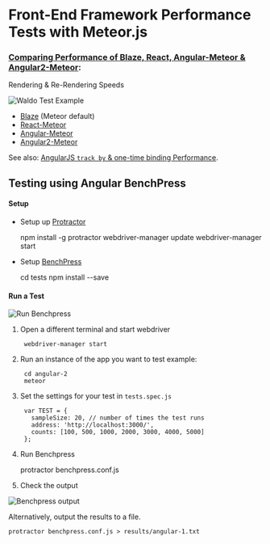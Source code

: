 # Front-End Framework Performance Tests with Meteor.js

### [Comparing Performance of Blaze, React, Angular-Meteor & Angular2-Meteor](http://info.meteor.com/blog/comparing-performance-of-blaze-react-angular-meteor-and-angular-2-with-meteor): 

Rendering & Re-Rendering Speeds

![](http://cdn2.hubspot.net/hubfs/520701/Blog/shmck/perfMethod.gif?t=1444781138300 "Waldo Test Example")

* [Blaze](https://github.com/ShMcK/Framework-Performance-Tests-with-Meteor/tree/master/blaze) (Meteor default)
* [React-Meteor](https://github.com/ShMcK/Framework-Performance-Tests-with-Meteor/tree/master/react)
* [Angular-Meteor](https://github.com/ShMcK/Framework-Performance-Tests-with-Meteor/tree/master/angular-1)
* [Angular2-Meteor](https://github.com/ShMcK/Framework-Performance-Tests-with-Meteor/tree/master/angular-2)

See also: [AngularJS `track by` & one-time binding Performance](http://www.shmck.com/measuring-angular-performance-track-by-and-one-time-binding/).

## Testing using Angular BenchPress

#### Setup

* Setup up [Protractor](https://angular.github.io/protractor/#/)


    npm install -g protractor
    webdriver-manager update
    webdriver-manager start
       
* Setup [BenchPress](https://github.com/angular/angular/blob/master/modules/benchpress/docs/index.md)


    cd tests
    npm install --save

#### Run a Test

![](http://cdn2.hubspot.net/hubfs/520701/Blog/shmck/benchpress-setup.gif?t=1444781138300 "Run Benchpress")

1. Open a different terminal and start webdriver

        webdriver-manager start
    
2. Run an instance of the app you want to test
  example:
  
        cd angular-2
        meteor
       
3. Set the settings for your test in `tests.spec.js`
   
        var TEST = {
          sampleSize: 20, // number of times the test runs
          address: 'http://localhost:3000/',
          counts: [100, 500, 1000, 2000, 3000, 4000, 5000]
        };
               
4. Run Benchpress


    protractor benchpress.conf.js

5. Check the output

![](http://cdn2.hubspot.net/hubfs/520701/Blog/shmck/benchpressRun.gif?t=1444781138300 "Benchpress output")

Alternatively, output the results to a file.

    protractor benchpress.conf.js > results/angular-1.txt
